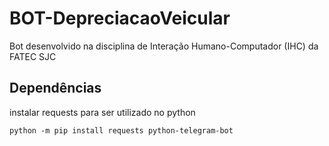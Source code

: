 # BOT-DepreciacaoVeicular
Bot desenvolvido na disciplina de Interação Humano-Computador (IHC) da FATEC SJC

## Dependências
instalar requests para ser utilizado no python

`python -m pip install requests python-telegram-bot`
